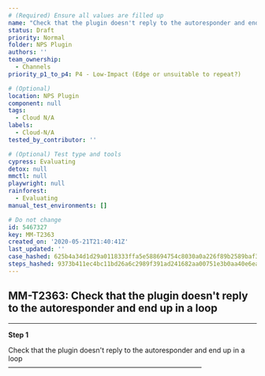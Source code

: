 ```yaml
---
# (Required) Ensure all values are filled up
name: "Check that the plugin doesn't reply to the autoresponder and end up in a loop"
status: Draft
priority: Normal
folder: NPS Plugin
authors: ''
team_ownership:
  - Channels
priority_p1_to_p4: P4 - Low-Impact (Edge or unsuitable to repeat?)

# (Optional)
location: NPS Plugin
component: null
tags:
  - Cloud N/A
labels:
  - Cloud-N/A
tested_by_contributor: ''

# (Optional) Test type and tools
cypress: Evaluating
detox: null
mmctl: null
playwright: null
rainforest:
  - Evaluating
manual_test_environments: []

# Do not change
id: 5467327
key: MM-T2363
created_on: '2020-05-21T21:40:41Z'
last_updated: ''
case_hashed: 625b4a34d1d29a0118333ffa5e588694754c8030a0a226f89b2589baf338a8e940fb2b5a307b8388192f1f86e8744cf8
steps_hashed: 9373b411ec4bc11bd26a6c2989f391ad241682aa00751e3b0aa40e6eaf6335cafec9b2718abfb038ce49edb1d3fdab94
---
```


<!-- (Auto-generated) Based on frontmatter's "key" and "name" -->

## MM-T2363: Check that the plugin doesn't reply to the autoresponder and end up in a loop

---

**Step 1**

Check that the plugin doesn't reply to the autoresponder and end up in a loop\
————————————————————————————
